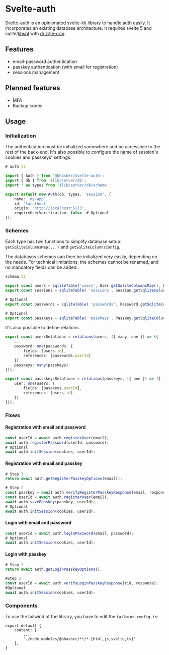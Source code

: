 # Svelte-auth

Svelte-auth is an opinionated svelte-kit library to handle auth easily. It incorporates an existing database architecture. It requires svelte 5 and sqlite/[libsql](https://github.com/tursodatabase/libsql) with [drizzle-orm](https://github.com/drizzle-team/drizzle-orm).

## Features

- email-password authentication
- passkey authentication (with email for registration)
- sessions management

## Planned features

- MFA
- Backup codes

## Usage

### Initialization

The authentication must be initialized somewhere and be accessible to the rest of the back-end. It's also possible to configure the name of session's cookies and passkeys' settings.

```ts
# auth.ts

import { Auth } from '@bhasher/svelte-auth';
import { db } from '$lib/server/db';
import * as types from '$lib/server/db/schema';

export default new Auth(db, types, 'session', { 
	name: 'my-app',
	id: 'localhost',
	origin: 'http://localhost:5173',
    requireUserVerification: false  # Optional
});
```

### Schemes

Each type has two functions to simplify database setup: `getSqliteColumnsMap(...)` and `getSqliteColumnsConfig`. 

The databases schemes can then be initialized very easily, depending on the needs. For technical limitations, the schemes cannot be renamed, and no mandatory fields can be added.

```ts
schema.ts

export const users = sqliteTable('users', User.getSqliteColumnsMap(), User.getSqliteColumnsConfig);
export const sessions = sqliteTable( 'sessions', Session.getSqliteColumnsMap(users), Session.getSqliteColumnsConfig);

# Optional
export const passwords = sqliteTable( 'passwords', Password.getSqliteColumnsMap(users), Password.getSqliteColumnsConfig);

# Optional
export const passkeys = sqliteTable( 'passkeys', Passkey.getSqliteColumnsMap(users), Passkey.getSqliteColumnsConfig);
```

It's also possible to define relations.

```ts
export const usersRelations = relations(users, ({ many, one }) => ({
    ...
    password: one(passwords, {
        fields: [users.id],
        references: [passwords.userId]
    }),
    passkeys: many(passkeys)
}));

export const passskeysRelations = relations(passkeys, ({ one }) => ({
	user: one(users, {
		fields: [passkeys.userId],
		references: [users.id]
	})
}));
```
### Flows

#### Registration with email and password

```ts
const userId = await auth.registerUser(email);
await auth.registerPassword(userId, password);
# Optional
await auth.initSession(cookies, userId);
```

#### Registration with email and passkey

```ts
# Step 1
return await auth.getRegisterPasskeyOptions(email));

# Step 2
const passkey = await auth.verifyRegisterPasskeyResponse(email, response);
const userId = await auth.registerUser(email);
await auth.savePasskey(passkey, userId);
# Optional
await auth.initSession(cookies, userId);
```

#### Login with email and password

```ts
const userId = await auth.loginPassword(email, password);
# Optional
await auth.initSession(cookies, userId);
```

#### Login with passkey
```ts
# Step 1
return await auth.getLoginPasskeyOptions();

#Step 2
const userId = await auth.verifyLoginPasskeyResponse(rid, response);
#Optional
await auth.initSession(cookies, userId);
```

### Components

To use the tailwind of the library, you have to edit the `tailwind.config.ts`:

```
export default {
	content: [
        ...
        './node_modules/@bhasher/**/*.{html,js,svelte,ts}'
    ],
}
```
